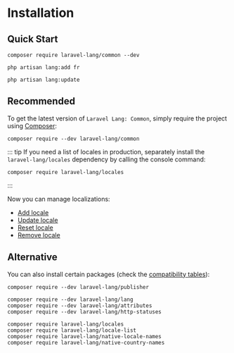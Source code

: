 # Installation

## Quick Start

```bash:no-line-numbers
composer require laravel-lang/common --dev

php artisan lang:add fr

php artisan lang:update
```

## Recommended

To get the latest version of `Laravel Lang: Common`, simply require the project
using [Composer](https://getcomposer.org):

```bash:no-line-numbers
composer require --dev laravel-lang/common
```

::: tip
If you need a list of locales in production, separately install the `laravel-lang/locales` dependency by calling the
console command:

```bash:no-line-numbers
composer require laravel-lang/locales
```

:::

Now you can manage localizations:

* [Add locale](../usage/add-locales.md)
* [Update locale](../usage/update-locales.md)
* [Reset locale](../usage/reset-locales.md)
* [Remove locale](../usage/remove-locales.md)

## Alternative

You can also install certain packages (check the [compatibility tables](compatibility/index.md)):

```bash:no-line-numbers
composer require --dev laravel-lang/publisher

composer require --dev laravel-lang/lang
composer require --dev laravel-lang/attributes
composer require --dev laravel-lang/http-statuses

composer require laravel-lang/locales
composer require laravel-lang/locale-list
composer require laravel-lang/native-locale-names
composer require laravel-lang/native-country-names
```

